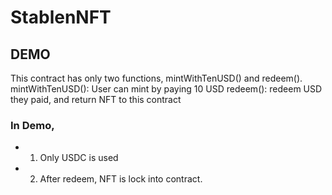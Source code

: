 # StablenNFT


## DEMO
This contract has only two functions, mintWithTenUSD() and redeem().
mintWithTenUSD(): User can mint by paying 10 USD
redeem(): redeem USD they paid, and return NFT to this contract

### In Demo,
* 1. Only USDC is used
* 2. After redeem, NFT is lock into contract.
